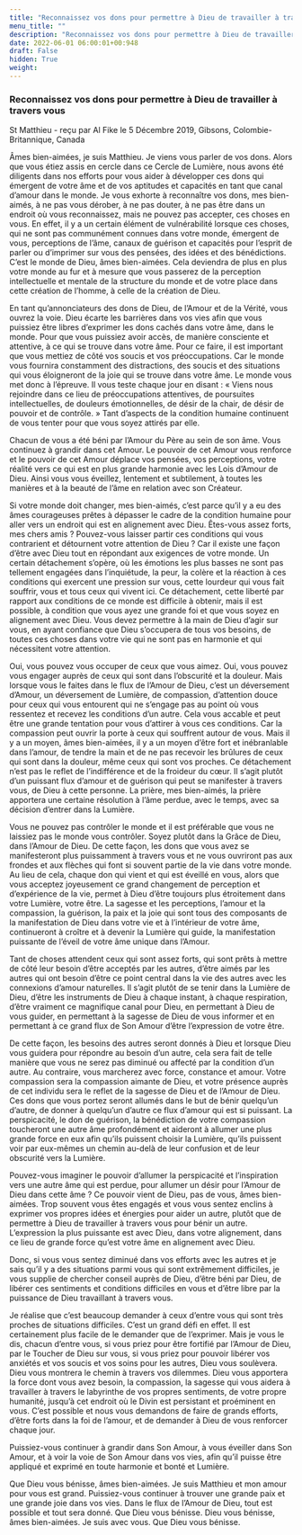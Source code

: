 ```yaml
---
title: "Reconnaissez vos dons pour permettre à Dieu de travailler à travers vous"
menu_title: ""
description: "Reconnaissez vos dons pour permettre à Dieu de travailler à travers vous"
date: 2022-06-01 06:00:01+00:948
draft: False
hidden: True
weight:
---
```

### Reconnaissez vos dons pour permettre à Dieu de travailler à travers vous

St Matthieu - reçu par Al Fike le 5 Décembre 2019, Gibsons, Colombie-Britannique, Canada

Âmes bien-aimées, je suis Matthieu. Je viens vous parler de vos dons. Alors que vous étiez assis en cercle dans ce Cercle de Lumière, nous avons été diligents dans nos efforts pour vous aider à développer ces dons qui émergent de votre âme et de vos aptitudes et capacités en tant que canal d’amour dans le monde. Je vous exhorte à reconnaître vos dons, mes bien-aimés, à ne pas vous dérober, à ne pas douter, à ne pas être dans un endroit où vous reconnaissez, mais ne pouvez pas accepter, ces choses en vous. En effet, il y a un certain élément de vulnérabilité lorsque ces choses, qui ne sont pas communément connues dans votre monde, émergent de vous, perceptions de l’âme, canaux de guérison et capacités pour l’esprit de parler ou d’imprimer sur vous des pensées, des idées et des bénédictions. C’est le monde de Dieu, âmes bien-aimées. Cela deviendra de plus en plus votre monde au fur et à mesure que vous passerez de la perception intellectuelle et mentale de la structure du monde et de votre place dans cette création de l’homme, à celle de la création de Dieu.

En tant qu’annonciateurs des dons de Dieu, de l’Amour et de la Vérité, vous ouvrez la voie. Dieu écarte les barrières dans vos vies afin que vous puissiez être libres d’exprimer les dons cachés dans votre âme, dans le monde. Pour que vous puissiez avoir accès, de manière consciente et attentive, à ce qui se trouve dans votre âme. Pour ce faire, il est important que vous mettiez de côté vos soucis et vos préoccupations. Car le monde vous fournira constamment des distractions, des soucis et des situations qui vous éloigneront de la joie qui se trouve dans votre âme. Le monde vous met donc à l’épreuve. Il vous teste chaque jour en disant : « Viens nous rejoindre dans ce lieu de préoccupations attentives, de poursuites intellectuelles, de douleurs émotionnelles, de désir de la chair, de désir de pouvoir et de contrôle. » Tant d’aspects de la condition humaine continuent de vous tenter pour que vous soyez attirés par elle.

Chacun de vous a été béni par l’Amour du Père au sein de son âme. Vous continuez à grandir dans cet Amour. Le pouvoir de cet Amour vous renforce et le pouvoir de cet Amour déplace vos pensées, vos perceptions, votre réalité vers ce qui est en plus grande harmonie avec les Lois d’Amour de Dieu. Ainsi vous vous éveillez, lentement et subtilement, à toutes les manières et à la beauté de l’âme en relation avec son Créateur.

Si votre monde doit changer, mes bien-aimés, c’est parce qu’il y a eu des âmes courageuses prêtes à dépasser le cadre de la condition humaine pour aller vers un endroit qui est en alignement avec Dieu. Êtes-vous assez forts, mes chers amis ? Pouvez-vous laisser partir ces conditions qui vous contrarient et détournent votre attention de Dieu ? Car il existe une façon d’être avec Dieu tout en répondant aux exigences de votre monde. Un certain détachement s’opère, où les émotions les plus basses ne sont pas tellement engagées dans l’inquiétude, la peur, la colère et la réaction à ces conditions qui exercent une pression sur vous, cette lourdeur qui vous fait souffrir, vous et tous ceux qui vivent ici. Ce détachement, cette liberté par rapport aux conditions de ce monde est difficile à obtenir, mais il est possible, à condition que vous ayez une grande foi et que vous soyez en alignement avec Dieu. Vous devez permettre à la main de Dieu d’agir sur vous, en ayant confiance que Dieu s’occupera de tous vos besoins, de toutes ces choses dans votre vie qui ne sont pas en harmonie et qui nécessitent votre attention.

Oui, vous pouvez vous occuper de ceux que vous aimez. Oui, vous pouvez vous engager auprès de ceux qui sont dans l’obscurité et la douleur. Mais lorsque vous le faites dans le flux de l’Amour de Dieu, c’est un déversement d’Amour, un déversement de Lumière, de compassion, d’attention douce pour ceux qui vous entourent qui ne s’engage pas au point où vous ressentez et recevez les conditions d’un autre. Cela vous accable et peut être une grande tentation pour vous d’attirer à vous ces conditions. Car la compassion peut ouvrir la porte à ceux qui souffrent autour de vous. Mais il y a un moyen, âmes bien-aimées, il y a un moyen d’être fort et inébranlable dans l’amour, de tendre la main et de ne pas recevoir les brûlures de ceux qui sont dans la douleur, même ceux qui sont vos proches. Ce détachement n’est pas le reflet de l’indifférence et de la froideur du cœur. Il s’agit plutôt d’un puissant flux d’amour et de guérison qui peut se manifester à travers vous, de Dieu à cette personne. La prière, mes bien-aimés, la prière apportera une certaine résolution à l’âme perdue, avec le temps, avec sa décision d’entrer dans la Lumière.

Vous ne pouvez pas contrôler le monde et il est préférable que vous ne laissiez pas le monde vous contrôler. Soyez plutôt dans la Grâce de Dieu, dans l’Amour de Dieu. De cette façon, les dons que vous avez se manifesteront plus puissamment à travers vous et ne vous ouvriront pas aux frondes et aux flèches qui font si souvent partie de la vie dans votre monde. Au lieu de cela, chaque don qui vient et qui est éveillé en vous, alors que vous acceptez joyeusement ce grand changement de perception et d’expérience de la vie, permet à Dieu d’être toujours plus étroitement dans votre Lumière, votre être. La sagesse et les perceptions, l’amour et la compassion, la guérison, la paix et la joie qui sont tous des composants de la manifestation de Dieu dans votre vie et à l’intérieur de votre âme, continueront à croître et à devenir la Lumière qui guide, la manifestation puissante de l’éveil de votre âme unique dans l’Amour.

Tant de choses attendent ceux qui sont assez forts, qui sont prêts à mettre de côté leur besoin d’être acceptés par les autres, d’être aimés par les autres qui ont besoin d’être ce point central dans la vie des autres avec les connexions d’amour naturelles. Il s’agit plutôt de se tenir dans la Lumière de Dieu, d’être les instruments de Dieu à chaque instant, à chaque respiration, d’être vraiment ce magnifique canal pour Dieu, en permettant à Dieu de vous guider, en permettant à la sagesse de Dieu de vous informer et en permettant à ce grand flux de Son Amour d’être l’expression de votre être.

De cette façon, les besoins des autres seront donnés à Dieu et lorsque Dieu vous guidera pour répondre au besoin d’un autre, cela sera fait de telle manière que vous ne serez pas diminué ou affecté par la condition d’un autre. Au contraire, vous marcherez avec force, constance et amour. Votre compassion sera la compassion aimante de Dieu, et votre présence auprès de cet individu sera le reflet de la sagesse de Dieu et de l’Amour de Dieu. Ces dons que vous portez seront allumés dans le but de bénir quelqu’un d’autre, de donner à quelqu’un d’autre ce flux d’amour qui est si puissant. La perspicacité, le don de guérison, la bénédiction de votre compassion toucheront une autre âme profondément et aideront à allumer une plus grande force en eux afin qu’ils puissent choisir la Lumière, qu’ils puissent voir par eux-mêmes un chemin au-delà de leur confusion et de leur obscurité vers la Lumière.

Pouvez-vous imaginer le pouvoir d’allumer la perspicacité et l’inspiration vers une autre âme qui est perdue, pour allumer un désir pour l’Amour de Dieu dans cette âme ? Ce pouvoir vient de Dieu, pas de vous, âmes bien-aimées. Trop souvent vous êtes engagés et vous vous sentez enclins à exprimer vos propres idées et énergies pour aider un autre, plutôt que de permettre à Dieu de travailler à travers vous pour bénir un autre. L’expression la plus puissante est avec Dieu, dans votre alignement, dans ce lieu de grande force qu’est votre âme en alignement avec Dieu.

Donc, si vous vous sentez diminué dans vos efforts avec les autres et je sais qu’il y a des situations parmi vous qui sont extrêmement difficiles, je vous supplie de chercher conseil auprès de Dieu, d’être béni par Dieu, de libérer ces sentiments et conditions difficiles en vous et d’être libre par la puissance de Dieu travaillant à travers vous.

Je réalise que c’est beaucoup demander à ceux d’entre vous qui sont très proches de situations difficiles. C’est un grand défi en effet. Il est certainement plus facile de le demander que de l’exprimer. Mais je vous le dis, chacun d’entre vous, si vous priez pour être fortifié par l’Amour de Dieu, par le Toucher de Dieu sur vous, si vous priez pour pouvoir libérer vos anxiétés et vos soucis et vos soins pour les autres, Dieu vous soulèvera. Dieu vous montrera le chemin à travers vos dilemmes. Dieu vous apportera la force dont vous avez besoin, la compassion, la sagesse qui vous aidera à travailler à travers le labyrinthe de vos propres sentiments, de votre propre humanité, jusqu’à cet endroit où le Divin est persistant et proéminent en vous. C’est possible et nous vous demandons de faire de grands efforts, d’être forts dans la foi de l’amour, et de demander à Dieu de vous renforcer chaque jour.

Puissiez-vous continuer à grandir dans Son Amour, à vous éveiller dans Son Amour, et à voir la voie de Son Amour dans vos vies, afin qu’il puisse être appliqué et exprimé en toute harmonie et bonté et Lumière.

Que Dieu vous bénisse, âmes bien-aimées. Je suis Matthieu et mon amour pour vous est grand. Puissiez-vous continuer à trouver une grande paix et une grande joie dans vos vies. Dans le flux de l’Amour de Dieu, tout est possible et tout sera donné. Que Dieu vous bénisse. Dieu vous bénisse, âmes bien-aimées. Je suis avec vous. Que Dieu vous bénisse.



